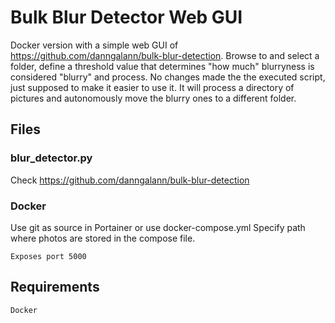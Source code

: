 # Bulk Blur Detector Web GUI
Docker version with a simple web GUI of https://github.com/danngalann/bulk-blur-detection. 
Browse to and select a folder, define a threshold value that determines "how much" blurryness is considered "blurry" and process. No changes made the the executed script, just supposed to make it easier to use it. 
It will process a directory of pictures and autonomously move the blurry ones to a different folder.

## Files
### blur_detector.py
Check https://github.com/danngalann/bulk-blur-detection

### Docker
Use git as source in Portainer or use docker-compose.yml
Specify path where photos are stored in the compose file.
```
Exposes port 5000
```



## Requirements
 ```Docker```
